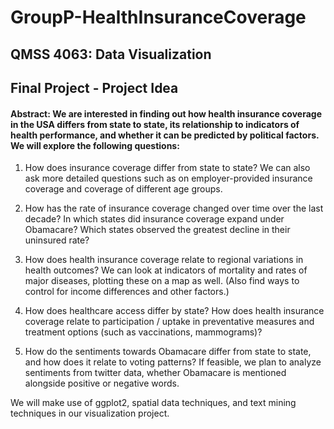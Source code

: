 # GroupP-HealthInsuranceCoverage


QMSS 4063: Data Visualization
----
Final Project - Project Idea
----


#### Abstract: We are interested in finding out how health insurance coverage in the USA differs from state to state, its relationship to indicators of health performance, and whether it can be predicted by political factors. We will explore the following questions:


1. How does insurance coverage differ from state to state? We can also ask more detailed questions such as on employer-provided insurance coverage and coverage of different age groups.

2. How has the rate of insurance coverage changed over time over the last decade? In which states did insurance coverage expand under Obamacare? Which states observed the greatest decline in their uninsured rate?

3. How does health insurance coverage relate to regional variations in health outcomes? We can look at indicators of mortality and rates of major diseases, plotting these on a map as well. (Also find ways to control for income differences and other factors.)

4. How does healthcare access differ by state? How does health insurance coverage relate to participation / uptake in preventative measures and treatment options (such as vaccinations, mammograms)?

5. How do the sentiments towards Obamacare differ from state to state, and how does it relate to voting patterns? If feasible, we plan to analyze sentiments from twitter data, whether Obamacare is mentioned alongside positive or negative words.

We will make use of ggplot2, spatial data techniques, and text mining techniques in our visualization project.
